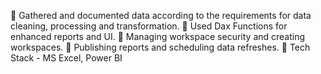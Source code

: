  Gathered and documented data according to the requirements for data cleaning, processing and transformation.
 Used Dax Functions for enhanced reports and UI.
 Managing workspace security and creating workspaces.
 Publishing reports and scheduling data refreshes.
 Tech Stack - MS Excel, Power BI
